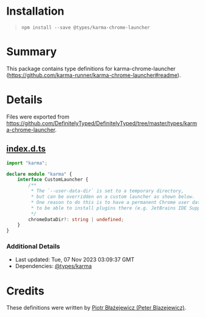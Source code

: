 # Installation
> `npm install --save @types/karma-chrome-launcher`

# Summary
This package contains type definitions for karma-chrome-launcher (https://github.com/karma-runner/karma-chrome-launcher#readme).

# Details
Files were exported from https://github.com/DefinitelyTyped/DefinitelyTyped/tree/master/types/karma-chrome-launcher.
## [index.d.ts](https://github.com/DefinitelyTyped/DefinitelyTyped/tree/master/types/karma-chrome-launcher/index.d.ts)
````ts
import "karma";

declare module "karma" {
    interface CustomLauncher {
        /**
         * The `--user-data-dir` is set to a temporary directory,
         * but can be overridden on a custom launcher as shown below.
         * One reason to do this is to have a permanent Chrome user data directory inside the project directory
         * to be able to install plugins there (e.g. JetBrains IDE Support plugin).
         */
        chromeDataDir?: string | undefined;
    }
}

````

### Additional Details
 * Last updated: Tue, 07 Nov 2023 03:09:37 GMT
 * Dependencies: [@types/karma](https://npmjs.com/package/@types/karma)

# Credits
These definitions were written by [Piotr Błażejewicz (Peter Blazejewicz)](https://github.com/peterblazejewicz).
